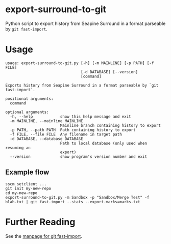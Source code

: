 export-surround-to-git
======================

Python script to export history from Seapine Surround in a format parseable by `git fast-import`.


# Usage
```
usage: export-surround-to-git.py [-h] [-m MAINLINE] [-p PATH] [-f FILE]
                                 [-d DATABASE] [--version]
                                 [command]

Exports history from Seapine Surround in a format parseable by `git fast-import`.

positional arguments:
  command

optional arguments:
  -h, --help            show this help message and exit
  -m MAINLINE, --mainline MAINLINE
                        Mainline branch containing history to export
  -p PATH, --path PATH  Path containing history to export
  -f FILE, --file FILE  Any filename in target path
  -d DATABASE, --database DATABASE
                        Path to local database (only used when resuming an
                        export)
  --version             show program's version number and exit
```

## Example flow
```
sscm setclient ...
git init my-new-repo
cd my-new-repo
export-surround-to-git.py -m Sandbox -p "Sandbox/Merge Test" -f blah.txt | git fast-import --stats --export-marks=marks.txt
```


# Further Reading

See the [manpage for git fast-import](https://www.kernel.org/pub/software/scm/git/docs/git-fast-import.html).
